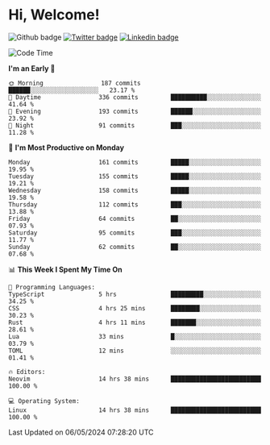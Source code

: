   # Hi, Welcome!
  ![Github badge](https://img.shields.io/github/followers/kraken-afk.svg?style=social&label=Follow&maxAge=2592000)
  [![Twitter badge](https://img.shields.io/badge/-Twitter-00acee?style=flat-square&logo=Twitter&logoColor=white)](https://twitter.com/trshppl)
  [![Linkedin badge](https://img.shields.io/badge/LinkedIn-0077B5?style=flat-square&logo=linkedin&logoColor=white)](https://www.linkedin.com/in/noveanrer)
<!--START_SECTION:waka-->
![Code Time](http://img.shields.io/badge/Code%20Time-182%20hrs%2044%20mins-blue)

**I'm an Early 🐤** 

```text
🌞 Morning                187 commits         ██████░░░░░░░░░░░░░░░░░░░   23.17 % 
🌆 Daytime                336 commits         ██████████░░░░░░░░░░░░░░░   41.64 % 
🌃 Evening                193 commits         ██████░░░░░░░░░░░░░░░░░░░   23.92 % 
🌙 Night                  91 commits          ███░░░░░░░░░░░░░░░░░░░░░░   11.28 % 
```
📅 **I'm Most Productive on Monday** 

```text
Monday                   161 commits         █████░░░░░░░░░░░░░░░░░░░░   19.95 % 
Tuesday                  155 commits         █████░░░░░░░░░░░░░░░░░░░░   19.21 % 
Wednesday                158 commits         █████░░░░░░░░░░░░░░░░░░░░   19.58 % 
Thursday                 112 commits         ███░░░░░░░░░░░░░░░░░░░░░░   13.88 % 
Friday                   64 commits          ██░░░░░░░░░░░░░░░░░░░░░░░   07.93 % 
Saturday                 95 commits          ███░░░░░░░░░░░░░░░░░░░░░░   11.77 % 
Sunday                   62 commits          ██░░░░░░░░░░░░░░░░░░░░░░░   07.68 % 
```


📊 **This Week I Spent My Time On** 

```text
💬 Programming Languages: 
TypeScript               5 hrs               █████████░░░░░░░░░░░░░░░░   34.25 % 
CSS                      4 hrs 25 mins       ████████░░░░░░░░░░░░░░░░░   30.23 % 
Rust                     4 hrs 11 mins       ███████░░░░░░░░░░░░░░░░░░   28.61 % 
Lua                      33 mins             █░░░░░░░░░░░░░░░░░░░░░░░░   03.79 % 
TOML                     12 mins             ░░░░░░░░░░░░░░░░░░░░░░░░░   01.41 % 

🔥 Editors: 
Neovim                   14 hrs 38 mins      █████████████████████████   100.00 % 

💻 Operating System: 
Linux                    14 hrs 38 mins      █████████████████████████   100.00 % 
```


 Last Updated on 06/05/2024 07:28:20 UTC
<!--END_SECTION:waka-->